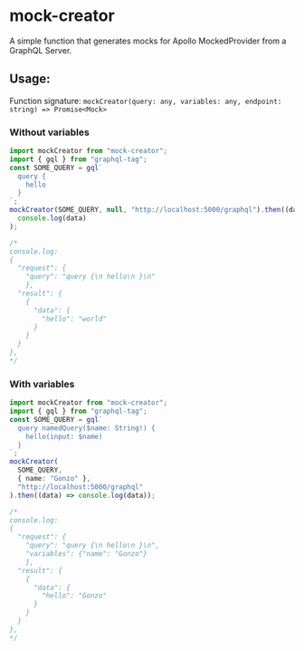 # mock-creator

A simple function that generates mocks for Apollo MockedProvider from a GraphQL Server.

## Usage:

Function signature:
`mockCreator(query: any, variables: any, endpoint: string) => Promise<Mock>`

### Without variables

```typescript
import mockCreator from "mock-creator";
import { gql } from "graphql-tag";
const SOME_QUERY = gql`
  query {
    hello
  }
`;
mockCreator(SOME_QUERY, null, "http://localhost:5000/graphql").then((data) =>
  console.log(data)
);

/*
console.log:
{
  "request": {
    "query": "query {\n hello\n }\n"
    },
  "result": {
    {
      "data": {
        "hello": "world"
      }
    }
  }
},
*/
```

### With variables

```typescript
import mockCreator from "mock-creator";
import { gql } from "graphql-tag";
const SOME_QUERY = gql`
  query namedQuery($name: String!) {
    hello(input: $name)
  }
`;
mockCreator(
  SOME_QUERY,
  { name: "Gonzo" },
  "http://localhost:5000/graphql"
).then((data) => console.log(data));

/*
console.log:
{
  "request": {
    "query": "query {\n hello\n }\n",
    "variables": {"name": "Gonzo"}
    },
  "result": {
    {
      "data": {
        "hello": "Gonzo"
      }
    }
  }
},
*/
```
